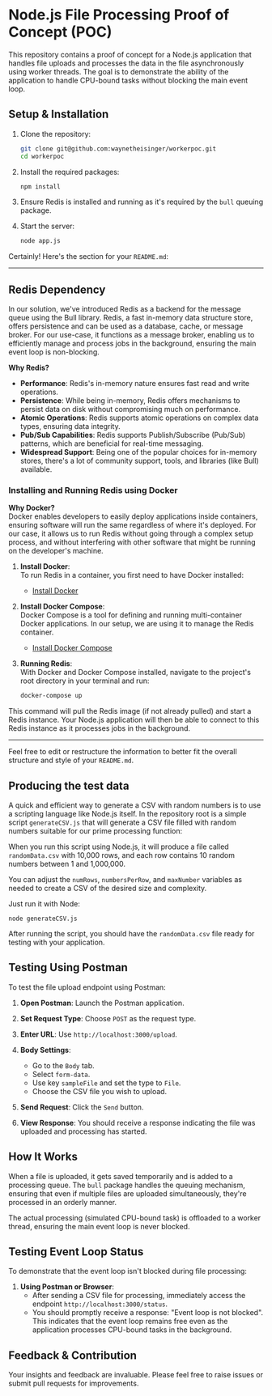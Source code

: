 
# Node.js File Processing Proof of Concept (POC)

This repository contains a proof of concept for a Node.js application that handles file uploads and processes the data in the file asynchronously using worker threads. The goal is to demonstrate the ability of the application to handle CPU-bound tasks without blocking the main event loop.

## Setup & Installation

1. Clone the repository:
   ```bash
   git clone git@github.com:waynetheisinger/workerpoc.git
   cd workerpoc
   ```

2. Install the required packages:
   ```bash
   npm install
   ```

3. Ensure Redis is installed and running as it's required by the `bull` queuing package. 

4. Start the server:
   ```bash
   node app.js
   ```
Certainly! Here's the section for your `README.md`:

---

## Redis Dependency

In our solution, we've introduced Redis as a backend for the message queue using the Bull library. Redis, a fast in-memory data structure store, offers persistence and can be used as a database, cache, or message broker. For our use-case, it functions as a message broker, enabling us to efficiently manage and process jobs in the background, ensuring the main event loop is non-blocking.

**Why Redis?**
- **Performance**: Redis's in-memory nature ensures fast read and write operations.
- **Persistence**: While being in-memory, Redis offers mechanisms to persist data on disk without compromising much on performance.
- **Atomic Operations**: Redis supports atomic operations on complex data types, ensuring data integrity.
- **Pub/Sub Capabilities**: Redis supports Publish/Subscribe (Pub/Sub) patterns, which are beneficial for real-time messaging.
- **Widespread Support**: Being one of the popular choices for in-memory stores, there's a lot of community support, tools, and libraries (like Bull) available.

### Installing and Running Redis using Docker

**Why Docker?**  
Docker enables developers to easily deploy applications inside containers, ensuring software will run the same regardless of where it's deployed. For our case, it allows us to run Redis without going through a complex setup process, and without interfering with other software that might be running on the developer's machine.

1. **Install Docker**:  
   To run Redis in a container, you first need to have Docker installed:
   - [Install Docker](https://docs.docker.com/get-docker/)

2. **Install Docker Compose**:  
   Docker Compose is a tool for defining and running multi-container Docker applications. In our setup, we are using it to manage the Redis container.
   - [Install Docker Compose](https://docs.docker.com/compose/install/)

3. **Running Redis**:  
   With Docker and Docker Compose installed, navigate to the project's root directory in your terminal and run:
   ```bash
   docker-compose up
   ```

This command will pull the Redis image (if not already pulled) and start a Redis instance. Your Node.js application will then be able to connect to this Redis instance as it processes jobs in the background.

---

Feel free to edit or restructure the information to better fit the overall structure and style of your `README.md`.
## Producing the test data
A quick and efficient way to generate a CSV with random numbers is to use a scripting language like Node.js itself. In the repository root is a simple script `generateCSV.js` that will generate a CSV file filled with random numbers suitable for our prime processing function:

When you run this script using Node.js, it will produce a file called `randomData.csv` with 10,000 rows, and each row contains 10 random numbers between 1 and 1,000,000.

You can adjust the `numRows`, `numbersPerRow`, and `maxNumber` variables as needed to create a CSV of the desired size and complexity.

Just run it with Node:

```
node generateCSV.js
```

After running the script, you should have the `randomData.csv` file ready for testing with your application.

## Testing Using Postman

To test the file upload endpoint using Postman:

1. **Open Postman**: Launch the Postman application.

2. **Set Request Type**: Choose `POST` as the request type.

3. **Enter URL**: Use `http://localhost:3000/upload`.

4. **Body Settings**: 
   - Go to the `Body` tab.
   - Select `form-data`.
   - Use key `sampleFile` and set the type to `File`.
   - Choose the CSV file you wish to upload.

5. **Send Request**: Click the `Send` button.

6. **View Response**: You should receive a response indicating the file was uploaded and processing has started.

## How It Works

When a file is uploaded, it gets saved temporarily and is added to a processing queue. The `bull` package handles the queuing mechanism, ensuring that even if multiple files are uploaded simultaneously, they're processed in an orderly manner.

The actual processing (simulated CPU-bound task) is offloaded to a worker thread, ensuring the main event loop is never blocked.

## Testing Event Loop Status

To demonstrate that the event loop isn't blocked during file processing:

1. **Using Postman or Browser**: 
   - After sending a CSV file for processing, immediately access the endpoint `http://localhost:3000/status`.
   - You should promptly receive a response: "Event loop is not blocked". This indicates that the event loop remains free even as the application processes CPU-bound tasks in the background.

## Feedback & Contribution

Your insights and feedback are invaluable. Please feel free to raise issues or submit pull requests for improvements.
